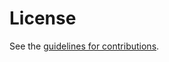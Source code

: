 # License

See the
[guidelines for contributions](https://github.com/danwing/settle-problem-issues/blob/main/CONTRIBUTING.md).
